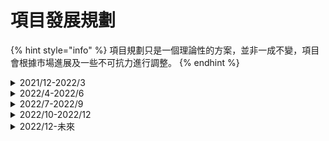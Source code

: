 # 項目發展規劃

{% hint style="info" %}
項目規劃只是一個理論性的方案，並非一成不變，項目會根據市場進展及一些不可抗力進行調整。
{% endhint %}

<details>

<summary>2021/12-2022/3</summary>

完成平臺基本業務架構。如節點的基本搭建和最基礎的運營，完成盲盒的交易功能，完成遊戲的基本入駐介面等。

</details>

<details>

<summary>2022/4-2022/6</summary>

自主開發遊戲，同時和其他遊戲公司洽談入駐。創作者在平臺上線遊戲可以得到平臺支持，還可以進行NFT道具的售賣等。

</details>

<details>

<summary>2022/7-2022/9</summary>

運營遊戲相關業務，並著力與平臺及節點的升級開發。

</details>

<details>

<summary>2022/10-2022/12</summary>

遊戲測鏈的開發，同時拓展遊戲業務。

</details>

<details>

<summary>2022/12-未來</summary>

後期將根據專案發展進行相關升級及其他業務的運營。

</details>
